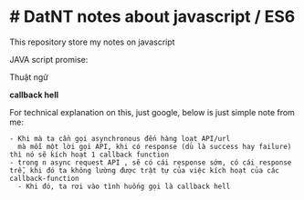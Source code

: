 # # DatNT notes about javascript / ES6

This repository store my notes on javascript

JAVA script promise:

Thuật ngữ

**callback hell**

For technical explanation on this, just google, below is just simple note from me:
 
    - Khi mà ta cần gọi asynchronous đến hàng loạt API/url
      mà mỗi một lời gọi API, khi có response (dù là success hay failure) thì nó sẽ kích hoạt 1 callback function
    - trong n async request API , sẽ có cái response sớm, có cái response trễ, khi đó ta không lường được trật tự của việc kích hoạt của các callback-function
      - Khi đó, ta rơi vào tình huống gọi là callback hell
